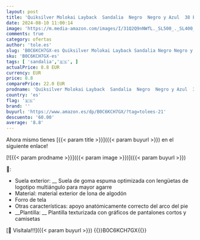 ```yaml
---
layout: post
title: 'Quiksilver Molokai Layback  Sandalia  Negro  Negro y Azul  38 EU'
date: 2024-08-10 11:00:14
image: 'https://m.media-amazon.com/images/I/31Q2Q9nNWfL._SL500_._SL400_.jpg'
comments: true
category: ofertas
author: 'tole.es'
slug: 'B0C6KCH7GX-es Quiksilver Molokai Layback Sandalia Negro Negro y Azul 38 EU'
sku: 'B0C6KCH7GX-es'
tags: [ 'sandalia','🇪🇸', ]
actualPrice: 8.8 EUR
currency: EUR
price: 8.8
comparePrice: 22.0 EUR
prodname: 'Quiksilver Molokai Layback  Sandalia  Negro  Negro y Azul  38 EU'
country: 'es'
flag: '🇪🇸'
brand: ''
buyurl: 'https://www.amazon.es/dp/B0C6KCH7GX/?tag=tolees-21'
descuento: '60.00'
average: '8.8'
---
```


Ahora mismo tienes [{{< param title >}}]({{< param buyurl >}}) en el siguiente enlace!

[![{{< param prodname >}}]({{< param image >}})]({{< param buyurl >}})

🔎:

- Suela exterior: __ Suela de goma espuma optimizada con lengüetas de logotipo multiángulo para mayor agarre
- Material: material exterior de lona de algodón
- Forro de tela
- Otras características: apoyo anatómicamente correcto del arco del pie
- __Plantilla: __ Plantilla texturizada con gráficos de pantalones cortos y camisetas

[🛒 Visítala!!!]({{< param buyurl >}})
{{<world>}}B0C6KCH7GX{{</world>}}
